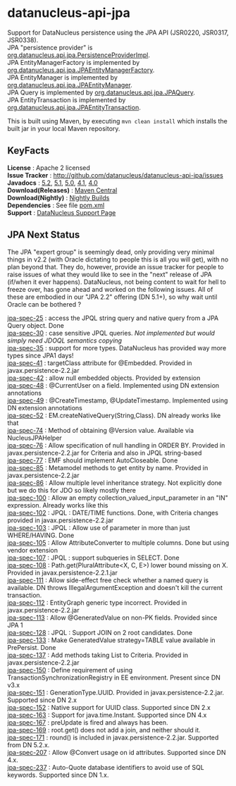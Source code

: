 # datanucleus-api-jpa

Support for DataNucleus persistence using the JPA API (JSR0220, JSR0317, JSR0338).  
JPA "persistence provider" is [org.datanucleus.api.jpa.PersistenceProviderImpl](https://github.com/datanucleus/datanucleus-api-jpa/blob/master/src/main/java/org/datanucleus/api/jpa/PersistenceProviderImpl.java).  
JPA EntityManagerFactory is implemented by [org.datanucleus.api.jpa.JPAEntityManagerFactory](https://github.com/datanucleus/datanucleus-api-jpa/blob/master/src/main/java/org/datanucleus/api/jpa/JPAEntityManagerFactory.java).  
JPA EntityManager is implemented by [org.datanucleus.api.jpa.JPAEntityManager](https://github.com/datanucleus/datanucleus-api-jpa/blob/master/src/main/java/org/datanucleus/api/jpa/JPAEntityManager.java).  
JPA Query is implemented by [org.datanucleus.api.jpa.JPAQuery](https://github.com/datanucleus/datanucleus-api-jpa/blob/master/src/main/java/org/datanucleus/api/jpa/JPAQuery.java).  
JPA EntityTransaction is implemented by [org.datanucleus.api.jpa.JPAEntityTransaction](https://github.com/datanucleus/datanucleus-api-jpa/blob/master/src/main/java/org/datanucleus/api/jpa/JPAEntityTransaction.java).  

This is built using Maven, by executing `mvn clean install` which installs the built jar in your local Maven repository.


## KeyFacts

__License__ : Apache 2 licensed  
__Issue Tracker__ : http://github.com/datanucleus/datanucleus-api-jpa/issues  
__Javadocs__ : [5.2](http://www.datanucleus.org/javadocs/api.jpa/5.2/), [5.1](http://www.datanucleus.org/javadocs/api.jpa/5.1/), [5.0](http://www.datanucleus.org/javadocs/api.jpa/5.0/), [4.1](http://www.datanucleus.org/javadocs/api.jpa/4.1/), [4.0](http://www.datanucleus.org/javadocs/api.jpa/4.0/)  
__Download(Releases)__ : [Maven Central](https://repo1.maven.org/maven2/org/datanucleus/datanucleus-api-jpa)  
__Download(Nightly)__ : [Nightly Builds](http://www.datanucleus.org/downloads/maven2-nightly/org/datanucleus/datanucleus-api-jpa)  
__Dependencies__ : See file [pom.xml](pom.xml)  
__Support__ : [DataNucleus Support Page](http://www.datanucleus.org/support.html)  



## JPA Next Status

The JPA "expert group" is seemingly dead, only providing very minimal things in v2.2 (with Oracle dictating to people this is all you will get), with no plan beyond that.
They do, however, provide an issue tracker for people to raise issues of what they would like to see in the "next" release of JPA (if/when it ever happens). 
DataNucleus, not being content to wait for hell to freeze over, has gone ahead and worked on the following issues. 
All of these are embodied in our "JPA 2.2" offering (DN 5.1+), so why wait until Oracle can be bothered ?

[jpa-spec-25](https://github.com/eclipse-ee4j/jpa-api/issues/25) : access the JPQL string query and native query from a JPA Query object. Done  
[jpa-spec-30](https://github.com/eclipse-ee4j/jpa-api/issues/30) : case sensitive JPQL queries. _Not implemented but would simply need JDOQL semantics copying_  
[jpa-spec-35](https://github.com/eclipse-ee4j/jpa-api/issues/35) : support for more types. DataNucleus has provided way more types since JPA1 days!  
[jpa-spec-41](https://github.com/eclipse-ee4j/jpa-api/issues/41) : targetClass attribute for @Embedded. Provided in javax.persistence-2.2.jar  
[jpa-spec-42](https://github.com/eclipse-ee4j/jpa-api/issues/42) : allow null embedded objects. Provided by extension  
[jpa-spec-48](https://github.com/eclipse-ee4j/jpa-api/issues/48) : @CurrentUser on a field. Implemented using DN extension annotations  
[jpa-spec-49](https://github.com/eclipse-ee4j/jpa-api/issues/49) : @CreateTimestamp, @UpdateTimestamp. Implemented using DN extension annotations  
[jpa-spec-52](https://github.com/eclipse-ee4j/jpa-api/issues/52) : EM.createNativeQuery(String,Class). DN already works like that  
[jpa-spec-74](https://github.com/eclipse-ee4j/jpa-api/issues/74) : Method of obtaining @Version value. Available via NucleusJPAHelper  
[jpa-spec-76](https://github.com/eclipse-ee4j/jpa-api/issues/76) : Allow specification of null handling in ORDER BY. Provided in javax.persistence-2.2.jar for Criteria and also in JPQL string-based  
[jpa-spec-77](https://github.com/eclipse-ee4j/jpa-api/issues/77) : EMF should implement AutoCloseable. Done  
[jpa-spec-85](https://github.com/eclipse-ee4j/jpa-api/issues/85) : Metamodel methods to get entity by name. Provided in javax.persistence-2.2.jar  
[jpa-spec-86](https://github.com/eclipse-ee4j/jpa-api/issues/86) : Allow multiple level inheritance strategy. Not explicitly done but we do this for JDO so likely mostly there  
[jpa-spec-100](https://github.com/eclipse-ee4j/jpa-api/issues/100) : Allow an empty collection_valued_input_parameter in an "IN" expression. Already works like this  
[jpa-spec-102](https://github.com/eclipse-ee4j/jpa-api/issues/102) : JPQL : DATE/TIME functions. Done, with Criteria changes provided in javax.persistence-2.2.jar  
[jpa-spec-103](https://github.com/eclipse-ee4j/jpa-api/issues/103) : JPQL : Allow use of parameter in more than just WHERE/HAVING. Done  
[jpa-spec-105](https://github.com/eclipse-ee4j/jpa-api/issues/105) : Allow AttributeConverter to multiple columns. Done but using vendor extension  
[jpa-spec-107](https://github.com/eclipse-ee4j/jpa-api/issues/107) : JPQL : support subqueries in SELECT. Done  
[jpa-spec-108](https://github.com/eclipse-ee4j/jpa-api/issues/108) : Path.get(PluralAttribute<X, C, E>) lower bound missing on X. Provided in javax.persistence-2.2.1.jar  
[jpa-spec-111](https://github.com/eclipse-ee4j/jpa-api/issues/111) : Allow side-effect free check whether a named query is available. DN throws IllegalArgumentException and doesn't kill the current transaction.  
[jpa-spec-112](https://github.com/eclipse-ee4j/jpa-api/issues/112) : EntityGraph generic type incorrect. Provided in javax.persistence-2.2.jar  
[jpa-spec-113](https://github.com/eclipse-ee4j/jpa-api/issues/113) : Allow @GeneratedValue on non-PK fields. Provided since JPA 1  
[jpa-spec-128](https://github.com/eclipse-ee4j/jpa-api/issues/128) : JPQL : Support JOIN on 2 root candidates. Done  
[jpa-spec-133](https://github.com/eclipse-ee4j/jpa-api/issues/133) : Make GeneratedValue strategy=TABLE value available in PrePersist. Done  
[jpa-spec-137](https://github.com/eclipse-ee4j/jpa-api/issues/137) : Add methods taking List to Criteria. Provided in javax.persistence-2.2.jar  
[jpa-spec-150](https://github.com/eclipse-ee4j/jpa-api/issues/150) : Define requirement of using TransactionSynchronizationRegistry in EE environment. Present since DN v3.x  
[jpa-spec-151](https://github.com/eclipse-ee4j/jpa-api/issues/151) : GenerationType.UUID. Provided in javax.persistence-2.2.jar. Supported since DN 2.x  
[jpa-spec-152](https://github.com/eclipse-ee4j/jpa-api/issues/152) : Native support for UUID class. Supported since DN 2.x  
[jpa-spec-163](https://github.com/eclipse-ee4j/jpa-api/issues/163) : Support for java.time.Instant. Supported since DN 4.x  
[jpa-spec-167](https://github.com/eclipse-ee4j/jpa-api/issues/167) : preUpdate is fired and always has been.  
[jpa-spec-169](https://github.com/eclipse-ee4j/jpa-api/issues/169) : root.get() does not add a join, and neither should it.  
[jpa-spec-171](https://github.com/eclipse-ee4j/jpa-api/issues/171) : round() is included in javax.persistence-2.2.jar. Supported from DN 5.2.x.  
[jpa-spec-207](https://github.com/eclipse-ee4j/jpa-api/issues/207) : Allow @Convert usage on id attributes. Supported since DN 4.x.  
[jpa-spec-237](https://github.com/eclipse-ee4j/jpa-api/issues/237) : Auto-Quote database identifiers to avoid use of SQL keywords. Supported since DN 1.x.  

